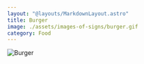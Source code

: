 ```yaml
---
layout: "@layouts/MarkdownLayout.astro"
title: Burger
image: ./assets/images-of-signs/burger.gif
category: Food
---
```


![Burger](@signs/burger.gif)

